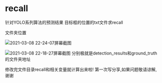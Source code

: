 # recall
针对YOLO系列算法的预测结果 目标框的位置的txt文件求recall

文件夹位置  

 ![2021-03-08 22-24-07屏幕截图](https://user-images.githubusercontent.com/72426381/110333913-22daa380-805d-11eb-9f42-94c2076f2601.png)
                   
![2021-03-08 22-18-27屏幕截图](https://user-images.githubusercontent.com/72426381/110333275-608afc80-805c-11eb-8cc7-28ea9304355c.png)
分别极就是detection_results和ground_truth的文件夹地址

修改完文件目录recall和相关变量就计算出来啦!
第一次写分享,如果问题敬请谅解,谢谢
